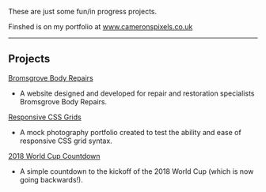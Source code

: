 These are just some fun/in progress projects.

Finshed is on my portfolio at www.cameronspixels.co.uk

---

## Projects

[Bromsgrove Body Repairs](https://cameronspixels.github.io/BBR/)

* A website designed and developed for repair and restoration specialists Bromsgrove Body Repairs.

[Responsive CSS Grids](https://cameronspixels.github.io/photo--grids/)

* A mock photography portfolio created to test the ability and ease of responsive CSS grid syntax.

[2018 World Cup Countdown](https://cameronspixels.github.io/world-cup-2018-countdown/)

* A simple countdown to the kickoff of the 2018 World Cup (which is now going backwards!).
